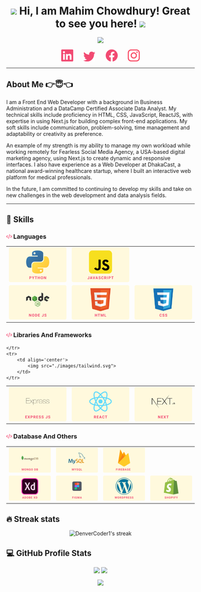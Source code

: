 <h1 align="center">
	<img src="https://media.giphy.com/media/KqTUO9OHgAW3jhp9JZ/giphy.gif" width="50">
	Hi, I am Mahim Chowdhury! Great to see you here!
	<img src="https://media.giphy.com/media/3ohhwMDyS6rv3sB8yI/giphy.gif" width="50">
</h1>

<!-- Typing Intro Section -->
<p align="center">
	<img src="https://readme-typing-svg.herokuapp.com?font=Ubuntu&size=25&duration=6000&color=F24A72&background=77BAFF00&center=true&vCenter=true&lines=I+am+a+Full+Stack+Web+Developer..;I+am+a+Competitive+Programmer..">
</p>

<!-- Social icons section -->
<p align="center">
	<a href="https://www.linkedin.com/in/itstanmaymitra/"><img width="32px" target="_blank" alt="Linkedin" title="Linkedin" src="./images/linkedin.png"/></a>
	&#8287;&#8287;&#8287;&#8287;&#8287;
	<a href="https://twitter.com/itstanmaymitra"><img width="32px" target="_blank" alt="Twitter" title="Twitter" src="./images/twitter.png"/></a>
	&#8287;&#8287;&#8287;&#8287;&#8287;
	<a href="https://www.facebook.com/itstanmaymitra/" alt="Facebook" title="Facebook"><img width="32px" target="_blank" src="./images/facebook.png"/></a>
	&#8287;&#8287;&#8287;&#8287;&#8287;
	<a href="https://www.instagram.com/itstanmaymitra/"><img width="32px" target="_blank" alt="Instagram" title="Instagram" src="./images/instagram.png"></a>
</p>

<hr />

<!-- About Me Section -->
## About Me 👉😇👈
I am a Front End Web Developer with a background in Business Administration and a DataCamp Certified Associate Data Analyst. My technical skills include proficiency in HTML, CSS, JavaScript, ReactJS,  with expertise in using Next.js for building complex front-end applications. My soft skills include communication, problem-solving, time management and adaptability or creativity as preference.

An example of my strength is my ability to manage my own workload while working remotely for Fearless Social Media Agency, a USA-based digital marketing agency, using Next.js to create dynamic and responsive interfaces. I also have experience as a Web Developer at DhakaCast, a national award-winning healthcare startup, where I built an interactive web platform for medical professionals.

In the future, I am committed to continuing to develop my skills and take on new challenges in the web development and data analysis fields.

<hr/>

<!-- Skills Section -->
## 🧠 Skills
<h3>
	<img src="./images/code.svg" height="12">
	Languages
</h3>
<table width="100%">
	<tr>
		<td align='center'>
			<img src="./images/python.svg">
		</td>
		<td align='center'>
			<img src="./images/javascript.svg">
		</td>
	</tr>
	<tr>
		<td align='center'>
			<img src="./images/nodejs.svg">
		</td>
		<td align='center'>
			<img src="./images/html.svg">
		</td>
		<td align='center'>
			<img src="./images/css.svg">
		</td>
	</tr>
</table>

<h3>
	<img src="./images/code.svg" height="12">
	Libraries And Frameworks
</h3>
<table width="100%">
	<tr>
		<td align='center'>
			<img src="./images/express.svg">
		</td>
		<td align='center'>
			<img src="./images/react.svg">
		</td>
		<td align='center'>
			<img src="./images/next.svg">
		</td>

	</tr>
	<tr>
		<td align='center'>
			<img src="./images/tailwind.svg">
		</td>
	</tr>
</table>

<h3>
	<img src="./images/code.svg" height="12">
	Database And Others
</h3>
<table width="100%">
	<tr>
		<td align='center'>
			<img src="./images/mongodb.svg">
		</td>
		<td align='center'>
			<img src="./images/mysql.svg">
		</td>
		<td align='center'>
			<img src="./images/firebase.svg">
		</td>
	</tr>
	<tr>
		<td align='center'>
			<img src="./images/adobexd.svg">
		</td>
		<td align='center'>
			<img src="./images/figma.svg">
		</td>
		<td align='center'>
			<img src="./images/wordpress.svg">
		</td>
		<td align='center'>
			<img src="./images/shopify.svg">
		</td>
	</tr>
</table>

## 🔥 Streak stats
<p align="center">
	<img title="🔥 Get streak stats for your profile at git.io/streak-stats" alt="DenverCoder1's streak" src="https://github-readme-streak-stats.herokuapp.com/?user=mahimchowdhury&theme=monokai-metallian&hide_border=true"/>
</p>

## 💻 GitHub Profile Stats
<p align="center">
	<img src="https://github-readme-stats.vercel.app/api?username=mahimchowdhury&show_icons=true&theme=monokai&bg_color=1F222E&title_color=F24A72&icon_color=F8D866&hide_border=true" width="48%">
	<img src="https://github-readme-stats.vercel.app/api/top-langs/?username=mahimchowdhury&layout=compact&theme=monokai&bg_color=1F222E&title_color=F24A72&icon_color=F8D866&hide_border=true" width="48%">
</p>
<p align="center">
	<img src="https://activity-graph.herokuapp.com/graph?username=mahimchowdhury&bg_color=1F222E&color=F8D866&line=F24A72&point=FFFFFF&hide_border=true">
</p>
